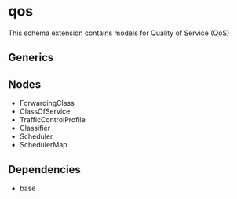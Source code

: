 # qos

This schema extension contains models for Quality of Service (QoS)

## Generics

## Nodes

- ForwardingClass
- ClassOfService
- TrafficControlProfile
- Classifier
- Scheduler
- SchedulerMap

## Dependencies

- base
